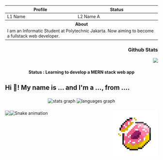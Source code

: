 <table>
    <thead>
        <tr>
            <th>Profile</th>
            <th>Status</th>
        </tr>
    </thead>
    <tbody>
        <tr>
            <td>L1 Name</td>
            <td>L2 Name A</td>
        </tr>
        <tr>
          <th  colspan="2">About</th>
        </tr>
        <tr>
            <td colspan="2"> I am an Informatic Student at Polytechnic Jakarta. Now aiming to become a fullstack web developer.</td>
        </tr>  
    </tbody>
</table>

<div align="right">
  <h3>Github Stats</h3>
  <img src="https://streak-stats.demolab.com/?user=dev4ult&theme=dark" />
</div>

<div align="center">
  <h4>Status : Learning to develop a MERN stack web app</h4>
</div>

<h2 align="left">Hi 👋! My name is ... and I'm a ..., from ....</h2>

###

<div align="center">
  <img src="https://github-readme-stats.vercel.app/api?hide_title=false&hide_rank=false&show_icons=true&include_all_commits=true&count_private=true&disable_animations=false&theme=dracula&locale=en&hide_border=false&username=dev4ult" height="150" alt="stats graph"  />
  <img src="https://github-readme-stats.vercel.app/api/top-langs?locale=en&hide_title=false&layout=compact&card_width=320&langs_count=5&theme=dracula&hide_border=false&username=dev4ult" height="150" alt="languages graph"  />
</div>

###

<img align="right" height="150" src="https://github.com/dev4ult/dev4ult/blob/main/animatedDonut2.gif" />

###

<img align="left" src="https://skillicons.dev/icons?i=react,nodejs,express,mongodb,php,html,css,tailwind,javascript,git,github,mysql,cpp,java&perline=7" />


###

<img src="https://raw.githubusercontent.com/dev4ult/dev4ult/blob/output/snake.svg" alt="Snake animation" />

###
